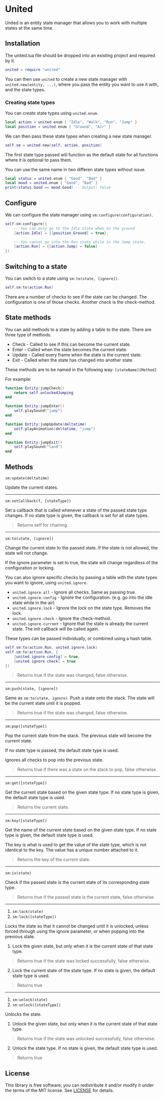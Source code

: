 # United

United is an entity state manager that allows you to work with multiple states at the same time.

## Installation

The united.lua file should be dropped into an existing project and required by it.

```lua
united = require "united"
```

You can then use `united` to create a new state manager with `united.new(entity, ...)`, where you pass the entity you want to use it with, and the state types.

### Creating state types

You can create state types using `united.enum`.

```lua
local action = united.enum { "Idle", "Walk", "Run", "Jump" }
local position = united.enum { "Ground", "Air" }
```

We can then pass these state types when creating a new state manager.

```lua
self.sm = united.new(self, action, position)
```

The first state type passed will function as the default state for all functions where it is optional to pass them.

You can use the same name in two differen state types without issue.

```lua
local status = united.enum { "Good", "Bad" }
local mood = united.enum { "Good", "Bad" }
print(status.Good == mood.Good) -- Output: false
```

## Configure

We can configure the state manager using `sm:configure(configuration)`.

```lua
self.sm:configure({
    -- You can only go to the Idle state when on the ground
    [action.Idle] = {[position.Ground] = true},

    -- You cannot go into the Run state while in the Jump state.
    [action.Run] = {[action.Jump] = false}
})
```

## Switching to a state

You can switch to a state using `sm:to(state, [ignore])`.

```lua
self.sm:to(action.Run)
```

There are a number of checks to see if the state can be changed. The configuration is one of those checks. Another check is the check-method.

## State methods

You can add methods to a state by adding a table to the state. There are three type of methods.

* Check - Called to see if this can become the current state.
* Enter - Called when the state becomes the current state.
* Update - Called every frame when the state is the current state.
* Exit - Called when the state has changed into another state.

These methods are to be named in the following way: `[stateName][Method]`

For example:

```lua
function Entity:jumpCheck()
	return self.unlockedJumping
end

function Entity:jumpEnter()
	self:playSound("jump")
end

function Entity:jumpUpdate(deltatime)
	self:playAnimation(deltatime, "jump")
end

function Entity:jumpExit()
	self:playSound("land")
end
```

## Methods

`sm:update(deltatime)`

Update the current states.

___

`sm:setCallback(f, [stateType])`

Set a callback that is called whenever a state of the passed state type changes. If no state type is given, the callback is set for all state types.

> Returns self for chaining.

___

`sm:to(state, [ignore])`

Change the current state to the passed state. If the state is not allowed, the state will not change.

If the ignore parameter is set to true, the state will change regardless of the configuration or locking.

You can also ignore specific checks by passing a table with the state types you want to ignore, using `united.ignore`.

* `united.ignore.all` - Ignore all checks. Same as passing true.
* `united.ignore.config` - Ignore the configuration. (e.g. go into the idle state while in the air)
* `united.ignore.lock` - Ignore the lock on the state type. Removes the lock.
* `united.ignore.check` - Ignore the check-method.
* `united.ignore.current` - Ignore that the state is already the current state. The init callback will be called again.

These types can be passed individually, or combined using a hash table.

```lua
self.sm:to(action.Run, united.ignore.lock)
self.sm:to(action.Run, {
	[united.ignore.config] = true,
	[united.ignore.check] = true
})
```

> Returns true if the state was changed, false otherwise.

___

`sm:push(state, [ignore])`

Same as `sm:to(state, ignore)`. Push a state onto the stack. The state will be the current state until it is popped.

> Returns true if the state was changed, false otherwise.

___

`sm:pop([stateType])`

Pop the current state from the stack. The previous state will become the current state.

If no state type is passed, the default state type is used.

Ignores all checks to pop into the previous state.

> Returns true if there was a state on the stack to pop, false otherwise.

___

`sm:get([stateType])`

Get the current state based on the given state type. If no state type is given, the default state type is used.

> Returns the current state.
___

`sm:key([stateType])`

Get the name of the current state based on the given state type. If no state type is given, the default state type is used.

The key is what is used to get the value of the state type, which is not identical to the key. The value has a unique number attached to it.

> Returns the key of the current state.
___

`sm:is(state)`

Check if the passed state is the current state of its corresponding state type.

> Returns true if the passed state is the current state, false otherwise.
___ 

1. `sm:lock(state)`
2. `sm:lock([stateType])`

Locks the state so that it cannot be changed until it is unlocked, unless forced through using the ignore parameter, or when popping into the previous state.

1. Lock the given state, but only when it is the current state of that state type.
> Returns true if the state was locked successfully, false otherwise.

2. Lock the current state of the state type. If no state is given, the default state type is used.
> Returns true

___

1. `sm:unlock(state)`
2. `sm:unlock([stateType])`

Unlocks the state.

1. Unlock the given state, but only when it is the current state of that state type.
> Returns true if the state was unlocked successfully, false otherwise.

2. Unlock the state type. If no state is given, the default state type is used.
> Returns true

## License

This library is free software; you can redistribute it and/or modify it under the terms of the MIT license. See [LICENSE](LICENSE) for details.